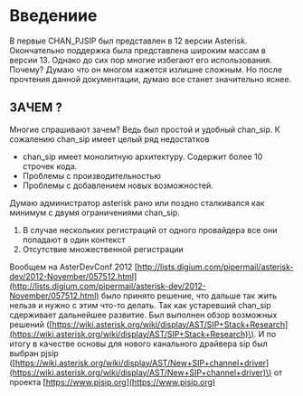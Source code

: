 # Введениие

В первые CHAN\_PJSIP был представлен в 12 версии Asterisk. Окончательно поддержка была представлена широким массам в версии 13. Однако до сих пор многие избегают его использования. Почему? Думаю что он многом кажется излишне сложным. Но после прочтения данной документации, думаю все станет значительно яснее.

## ЗАЧЕМ ?



Многие спрашивают зачем? Ведь был простой и удобный chan\_sip. К сожалению chan\_sip имеет целый ряд недостатков

* chan\_sip имеет монолитную архитектуру. Содержит более 10 строчек кода.
* Проблемы с производительностью
* Проблемы с добавлением новых возможностей.

Думаю администратор asterisk рано или поздно сталкивался как минимум с двумя ограничениями chan\_sip.

1. В случае нескольких регистраций от одного провайдера все они попадают в один контекст
2.  Отсутствие множественной регистрации

Вообщем на AsterDevConf 2012 [http://lists.digium.com/pipermail/asterisk-dev/2012-November/057512.html](http://lists.digium.com/pipermail/asterisk-dev/2012-November/057512.html) было принято решение, что дальше так жить нельзя и нужно с этим что-то делать. Так как устаревший chan\_sip сдерживает дальнейшее развитие. Был выполнен обзор возможных решений \([https://wiki.asterisk.org/wiki/display/AST/SIP+Stack+Research](https://wiki.asterisk.org/wiki/display/AST/SIP+Stack+Research)\). И по итогу в качестве основы для нового канального драйвера sip был выбран pjsip \([https://wiki.asterisk.org/wiki/display/AST/New+SIP+channel+driver](https://wiki.asterisk.org/wiki/display/AST/New+SIP+channel+driver)\) от проекта [https://www.pjsip.org](https://www.pjsip.org)



